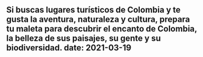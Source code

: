 Si buscas lugares turísticos de Colombia y te gusta la aventura, naturaleza y cultura, prepara tu maleta para descubrir el encanto de Colombia, la belleza de sus paisajes, su gente y su biodiversidad.
date: 2021-03-19
---
